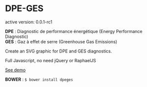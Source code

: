 DPE-GES
=======

active version: 0.0.1-rc1

**DPE** : Diagnostic de performance énergétique  (Energy Performance Diagnostic)  
**GES** : Gaz à effet de serre  (Greenhouse Gas Emissions)  
  
Create an SVG graphic for DPE and GES diagnostics.

Full Javascript, no need jQuery or RaphaelJS
  
[See demo](http://pascalz.github.io/dpeges/)

**BOWER** : `$ bower install dpeges`

